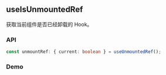 
## useIsUnmountedRef

获取当前组件是否已经卸载的 Hook。

### API

``` typescript
const unmountRef: { current: boolean } = useUnmountedRef();
```

### Demo

``` typescript

```
